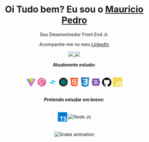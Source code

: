 <div>
  <h1 align="center">
    Oi Tudo bem? Eu sou o 
    <a href="linkedin.com/in/frontrocha">Mauricio Pedro</a>
  </h1>
  
  <p align="center">
    Sou Desenvolvedor Front End Jr.
  </p>
    <p align="center">
    Acompanhe-me no meu <a href="www.linkedin.com">LinkedIn</a>
  </p>
  
</div>

<div align="center">
  <a href="https://github.com/duribeiro">
    <img height="150em" src="https://github-readme-stats.vercel.app/api?username=duribeiro&count_private=true&include_all_commits=true&show_icons=true&theme=dracula&hide_border=false&show_owner=true"/>
    <img height="150em" src="https://github-readme-stats.vercel.app/api/top-langs/?username=duribeiro&theme=dracula&hide_border=false&&layout=compact"/>
  </a>
</div>

<p align="center"><strong>Atualmente estudo:</strong></p>
<div align="center" valign="top"><br>
  <img align="center" alt="Vite" height="30" width="30" src="https://raw.githubusercontent.com/frontRocha/frontRocha/master/assets/vite.png">
  <img align="center" alt="Sass" height="30" width="30" src="https://raw.githubusercontent.com/frontRocha/frontRocha/master/assets/sass.png">
  <img align="center" alt="Tailwindcss" height="30" width="30" src="https://raw.githubusercontent.com/frontRocha/frontRocha/master/assets/tailwind.png">
  <img align="center" alt="React" height="30" width="30" src="https://raw.githubusercontent.com/frontRocha/frontRocha/master/assets/react.png">
  <img align="center" alt="HTML" height="30" width="30" src="https://raw.githubusercontent.com/frontRocha/frontRocha/master/assets/html.png">
  <img align="center" alt="CSS" height="30" width="30" src="https://raw.githubusercontent.com/devicons/devicon/master/icons/css3/css3-original.svg">
  <img align="center" alt="Bootstrap" height="30" width="30" src="https://raw.githubusercontent.com/frontRocha/frontRocha/master/assets/bootstrap.png">
  <img align="center" alt="Github" height="30" width="30" src="https://raw.githubusercontent.com/frontRocha/frontRocha/master/assets/github.png">
  <img align="center" alt="Javascript" height="30" width="30" src="https://raw.githubusercontent.com/devicons/devicon/master/icons/javascript/javascript-plain.svg">
</div><br>

<p align="center"><strong>Pretendo estudar em breve:</strong></p>
<div align="center" valign="top"><br>
  <img align="center" alt="Typescript" height="30" width="30" src="https://raw.githubusercontent.com/devicons/devicon/master/icons/typescript/typescript-plain.svg">
  <img align="center" alt="Node Js" height="30" width="30" src="https://camo.githubusercontent.com/29e705dcac8d111d67e72cab2037b3d7a5a8dc63ca9291a7a3f226baccb07f28/68747470733a2f2f63646e2e776f726c64766563746f726c6f676f2e636f6d2f6c6f676f732f6e6f64656a732d69636f6e2e737667">
</div><br>



<div align="center">

  ![Snake animation](https://github.com/danielbped/danielbped/blob/output/github-contribution-grid-snake.svg)

</div>